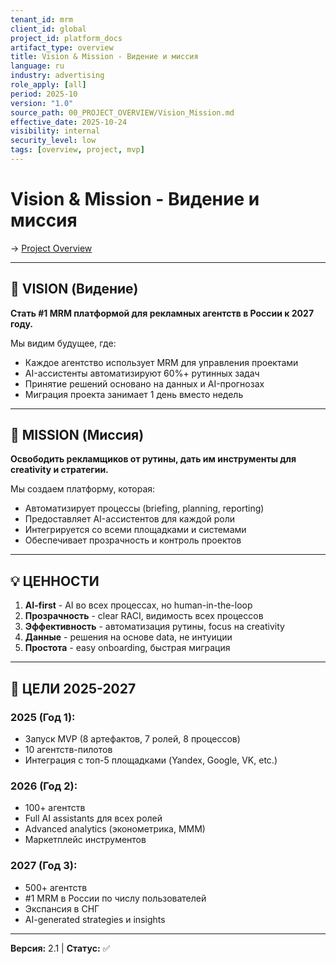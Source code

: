```yaml
---
tenant_id: mrm
client_id: global
project_id: platform_docs
artifact_type: overview
title: Vision & Mission - Видение и миссия
language: ru
industry: advertising
role_apply: [all]
period: 2025-10
version: "1.0"
source_path: 00_PROJECT_OVERVIEW/Vision_Mission.md
effective_date: 2025-10-24
visibility: internal
security_level: low
tags: [overview, project, mvp]
---
```


# Vision & Mission - Видение и миссия

→ [Project Overview](./README.md)

---

## 🎯 VISION (Видение)

**Стать #1 MRM платформой для рекламных агентств в России к 2027 году.**

Мы видим будущее, где:
- Каждое агентство использует MRM для управления проектами
- AI-ассистенты автоматизируют 60%+ рутинных задач
- Принятие решений основано на данных и AI-прогнозах
- Миграция проекта занимает 1 день вместо недель

---

## 🚀 MISSION (Миссия)

**Освободить рекламщиков от рутины, дать им инструменты для creativity и стратегии.**

Мы создаем платформу, которая:
- Автоматизирует процессы (briefing, planning, reporting)
- Предоставляет AI-ассистентов для каждой роли
- Интегрируется со всеми площадками и системами
- Обеспечивает прозрачность и контроль проектов

---

## 💡 ЦЕННОСТИ

1. **AI-first** - AI во всех процессах, но human-in-the-loop
2. **Прозрачность** - clear RACI, видимость всех процессов
3. **Эффективность** - автоматизация рутины, focus на creativity
4. **Данные** - решения на основе data, не интуиции
5. **Простота** - easy onboarding, быстрая миграция

---

## 🎯 ЦЕЛИ 2025-2027

### 2025 (Год 1):
- Запуск MVP (8 артефактов, 7 ролей, 8 процессов)
- 10 агентств-пилотов
- Интеграция с топ-5 площадками (Yandex, Google, VK, etc.)

### 2026 (Год 2):
- 100+ агентств
- Full AI assistants для всех ролей
- Advanced analytics (эконометрика, MMM)
- Маркетплейс инструментов

### 2027 (Год 3):
- 500+ агентств
- #1 MRM в России по числу пользователей
- Экспансия в СНГ
- AI-generated strategies и insights

---

**Версия:** 2.1 | **Статус:** ✅


